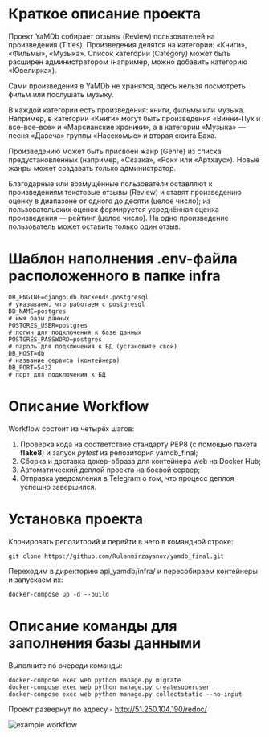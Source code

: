 # Краткое описание проекта
Проект YaMDb собирает отзывы (Review) пользователей на произведения (Titles). Произведения делятся на категории: «Книги», «Фильмы», «Музыка». Список категорий (Category) может быть расширен администратором (например, можно добавить категорию «Ювелирка»).

Сами произведения в YaMDb не хранятся, здесь нельзя посмотреть фильм или послушать музыку.

В каждой категории есть произведения: книги, фильмы или музыка. Например, в категории «Книги» могут быть произведения «Винни-Пух и все-все-все» и «Марсианские хроники», а в категории «Музыка» — песня «Давеча» группы «Насекомые» и вторая сюита Баха.

Произведению может быть присвоен жанр (Genre) из списка предустановленных (например, «Сказка», «Рок» или «Артхаус»). Новые жанры может создавать только администратор.

Благодарные или возмущённые пользователи оставляют к произведениям текстовые отзывы (Review) и ставят произведению оценку в диапазоне от одного до десяти (целое число); из пользовательских оценок формируется усреднённая оценка произведения — рейтинг (целое число). На одно произведение пользователь может оставить только один отзыв.

# Шаблон наполнения .env-файла расположенного в папке infra
```
DB_ENGINE=django.db.backends.postgresql 
# указываем, что работаем с postgresql
DB_NAME=postgres 
# имя базы данных
POSTGRES_USER=postgres 
# логин для подключения к базе данных
POSTGRES_PASSWORD=postgres 
# пароль для подключения к БД (установите свой)
DB_HOST=db 
# название сервиса (контейнера)
DB_PORT=5432 
# порт для подключения к БД
```
# Описание Workflow
Workflow состоит из четырёх шагов:
1. Проверка кода на соответствие стандарту PEP8 (с помощью пакета **flake8**) и запуск _pytest_ из репозитория yamdb_final;
2. Сборка и доставка докер-образа для контейнера web на Docker Hub;
3. Автоматический деплой проекта на боевой сервер;
4. Отправка уведомления в Telegram о том, что процесс деплоя успешно завершился.
# Установка проекта
Клонировать репозиторий и перейти в него в командной строке:
```
git clone https://github.com/Rulanmirzayanov/yamdb_final.git
```
Переходим в директорию api_yamdb/infra/ и пересобираем контейнеры и запускаем их:
```
docker-compose up -d --build
```
# Описание команды для заполнения базы данными
Выполните по очереди команды:
```
docker-compose exec web python manage.py migrate
docker-compose exec web python manage.py createsuperuser
docker-compose exec web python manage.py collectstatic --no-input
```
Проект развернут по адресу - http://51.250.104.190/redoc/

![example workflow](https://github.com/Rulanmirzayanov/yamdb_final/actions/workflows/yamdb_workflow.yml/badge.svg)
